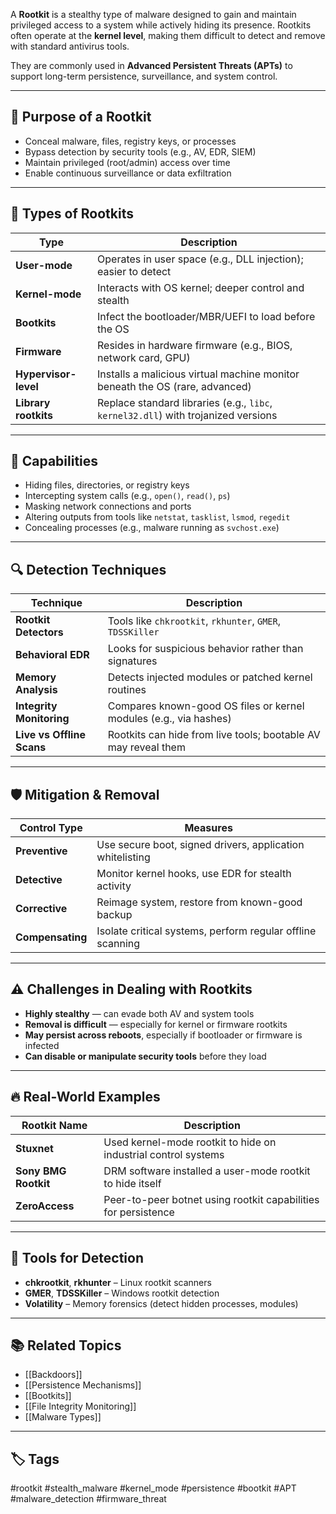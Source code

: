 A **Rootkit** is a stealthy type of malware designed to gain and maintain privileged access to a system while actively hiding its presence. Rootkits often operate at the **kernel level**, making them difficult to detect and remove with standard antivirus tools.

They are commonly used in **Advanced Persistent Threats (APTs)** to support long-term persistence, surveillance, and system control.

---

## 🎯 Purpose of a Rootkit

- Conceal malware, files, registry keys, or processes
- Bypass detection by security tools (e.g., AV, EDR, SIEM)
- Maintain privileged (root/admin) access over time
- Enable continuous surveillance or data exfiltration

---

## 🧰 Types of Rootkits

| Type               | Description                                                                  |
|--------------------|------------------------------------------------------------------------------|
| **User-mode**       | Operates in user space (e.g., DLL injection); easier to detect              |
| **Kernel-mode**     | Interacts with OS kernel; deeper control and stealth                        |
| **Bootkits**        | Infect the bootloader/MBR/UEFI to load before the OS                        |
| **Firmware**        | Resides in hardware firmware (e.g., BIOS, network card, GPU)                |
| **Hypervisor-level**| Installs a malicious virtual machine monitor beneath the OS (rare, advanced)|
| **Library rootkits**| Replace standard libraries (e.g., `libc`, `kernel32.dll`) with trojanized versions |

---

## 🧪 Capabilities

- Hiding files, directories, or registry keys
- Intercepting system calls (e.g., `open()`, `read()`, `ps`)
- Masking network connections and ports
- Altering outputs from tools like `netstat`, `tasklist`, `lsmod`, `regedit`
- Concealing processes (e.g., malware running as `svchost.exe`)

---

## 🔍 Detection Techniques

| Technique               | Description                                                       |
|-------------------------|-------------------------------------------------------------------|
| **Rootkit Detectors**    | Tools like `chkrootkit`, `rkhunter`, `GMER`, `TDSSKiller`         |
| **Behavioral EDR**       | Looks for suspicious behavior rather than signatures              |
| **Memory Analysis**      | Detects injected modules or patched kernel routines               |
| **Integrity Monitoring** | Compares known-good OS files or kernel modules (e.g., via hashes) |
| **Live vs Offline Scans**| Rootkits can hide from live tools; bootable AV may reveal them    |

---

## 🛡️ Mitigation & Removal

| Control Type     | Measures                                                               |
|------------------|------------------------------------------------------------------------|
| **Preventive**   | Use secure boot, signed drivers, application whitelisting              |
| **Detective**    | Monitor kernel hooks, use EDR for stealth activity                     |
| **Corrective**   | Reimage system, restore from known-good backup                         |
| **Compensating** | Isolate critical systems, perform regular offline scanning             |

---

## ⚠️ Challenges in Dealing with Rootkits

- **Highly stealthy** — can evade both AV and system tools
- **Removal is difficult** — especially for kernel or firmware rootkits
- **May persist across reboots**, especially if bootloader or firmware is infected
- **Can disable or manipulate security tools** before they load

---

## 🔥 Real-World Examples

| Rootkit Name     | Description                                                 |
|------------------|-------------------------------------------------------------|
| **Stuxnet**       | Used kernel-mode rootkit to hide on industrial control systems |
| **Sony BMG Rootkit** | DRM software installed a user-mode rootkit to hide itself     |
| **ZeroAccess**    | Peer-to-peer botnet using rootkit capabilities for persistence |

---

## 🧷 Tools for Detection

- **chkrootkit**, **rkhunter** – Linux rootkit scanners
- **GMER**, **TDSSKiller** – Windows rootkit detection
- **Volatility** – Memory forensics (detect hidden processes, modules)

---

## 📚 Related Topics

- [[Backdoors]]
- [[Persistence Mechanisms]]
- [[Bootkits]]
- [[File Integrity Monitoring]]
- [[Malware Types]]

---

## 🏷 Tags

#rootkit #stealth_malware #kernel_mode #persistence #bootkit #APT #malware_detection #firmware_threat
